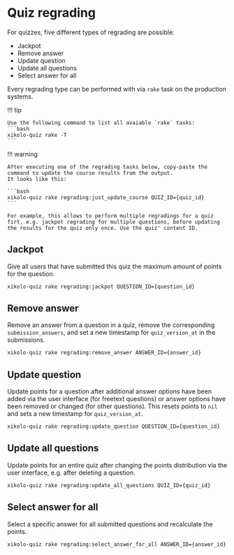 # Quiz regrading

For quizzes, five different types of regrading are possible:

- Jackpot
- Remove answer
- Update question
- Update all questions
- Select answer for all

Every regrading type can be performed with via `rake` task on the production systems.

!!! tip

    Use the following command to list all avaiable `rake` tasks:
    ```bash
    xikolo-quiz rake -T
    ```

!!! warning

    After executing one of the regrading tasks below, copy-paste the command to update the course results from the output.
    It looks like this:

    ```bash
    xikolo-quiz rake regrading:just_update_course QUIZ_ID={quiz_id}
    ```

    For example, this allows to perform multiple regradings for a quiz firt, e.g. jackpot regrading for multiple questions, before updating the results for the quiz only once. Use the quiz' content ID.

## Jackpot

Give all users that have submitted this quiz the maximum amount of points for the question.

```bash
xikolo-quiz rake regrading:jackpot QUESTION_ID={question_id}
```

## Remove answer

Remove an answer from a question in a quiz, remove the corresponding `submission_answers`, and set a new timestamp for `quiz_version_at` in the submissions.

```bash
xikolo-quiz rake regrading:remove_answer ANSWER_ID={answer_id}
```

## Update question

Update points for a question after additional answer options have been added via the user interface (for freetext questions) or answer options have been removed or changed (for other questions).
This resets points to `nil` and sets a new timestamp for `quiz_version_at`.

```bash
xikolo-quiz rake regrading:update_question QUESTION_ID={question_id}
```

## Update all questions

Update points for an entire quiz after changing the points distribution via the user interface, e.g. after deleting a question.

```bash
xikolo-quiz rake regrading:update_all_questions QUIZ_ID={quiz_id}
```

## Select answer for all

Select a specific answer for all submitted questions and recalculate the points.

```bash
xikolo-quiz rake regrading:select_answer_for_all ANSWER_ID={answer_id}
```
